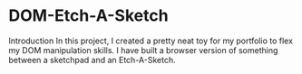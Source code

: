 # DOM-Etch-A-Sketch
Introduction
In this project, I created a pretty neat toy for my portfolio to flex my DOM manipulation skills. I have built a browser version of something between a sketchpad and an Etch-A-Sketch.
